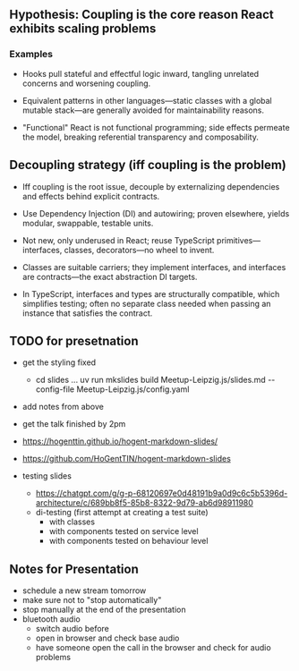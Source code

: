 ## Hypothesis: Coupling is the core reason React exhibits scaling problems

### Examples

- Hooks pull stateful and effectful logic inward, tangling unrelated concerns and worsening coupling.  
  <example code block>

- Equivalent patterns in other languages—static classes with a global mutable stack—are generally avoided for maintainability reasons.

<example code block>

- "Functional" React is not functional programming; side effects permeate the model, breaking referential transparency and composability.  
  <example code block>

## Decoupling strategy (iff coupling is the problem)

- Iff coupling is the root issue, decouple by externalizing dependencies and effects behind explicit contracts.

<example code block>

- Use Dependency Injection (DI) and autowiring; proven elsewhere, yields modular, swappable, testable units.
  <example code block>

- Not new, only underused in React; reuse TypeScript primitives—interfaces, classes, decorators—no wheel to invent.
- Classes are suitable carriers; they implement interfaces, and interfaces are contracts—the exact abstraction DI targets.
- In TypeScript, interfaces and types are structurally compatible, which simplifies testing; often no separate class needed when passing an instance that satisfies the contract.
  <example code block>

## TODO for presetnation

- get the styling fixed
  - cd slides ... uv run mkslides build Meetup-Leipzig.js/slides.md --config-file Meetup-Leipzig.js/config.yaml
- add notes from above
- get the talk finished by 2pm
- https://hogenttin.github.io/hogent-markdown-slides/
- https://github.com/HoGentTIN/hogent-markdown-slides

- testing slides
  - https://chatgpt.com/g/g-p-68120697e0d48191b9a0d9c6c5b5396d-architecture/c/689bb8f5-85b8-8322-9d79-ab6d98911980
  - di-testing (first attempt at creating a test suite)
    - with classes
    - with components tested on service level
    - with components tested on behaviour level

## Notes for Presentation

- schedule a new stream tomorrow
- make sure not to "stop automatically"
- stop manually at the end of the presentation
- bluetooth audio
  - switch audio before
  - open in browser and check base audio
  - have someone open the call in the browser and check for audio problems
